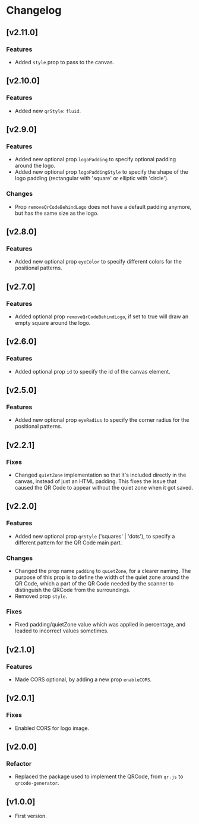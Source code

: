 # Changelog

## [v2.11.0]
### Features
- Added `style` prop to pass to the canvas.

## [v2.10.0]
### Features
- Added new `qrStyle`: `fluid`.

## [v2.9.0]
### Features
- Added new optional prop `logoPadding` to specify optional padding around the logo.
- Added new optional prop `logoPaddingStyle` to specify the shape of the logo padding (rectangular with 'square' or elliptic with 'circle').

### Changes 
- Prop `removeQrCodeBehindLogo` does not have a default padding anymore, but has the same size as the logo.

## [v2.8.0]
### Features
- Added new optional prop `eyeColor` to specify different colors for the positional patterns.

## [v2.7.0]
### Features
- Added optional prop `removeQrCodeBehindLogo`, if set to true will draw an empty square around the logo.

## [v2.6.0]
### Features
- Added optional prop `id` to specify the id of the canvas element.

## [v2.5.0]
### Features
- Added new optional prop `eyeRadius` to specify the corner radius for the positional patterns.

## [v2.2.1]
### Fixes
- Changed `quietZone` implementation so that it's included directly in the canvas, instead of just an HTML padding. This fixes the issue that caused the QR Code to appear without the quiet zone when it got saved.

## [v2.2.0]
### Features
- Added new optional prop `qrStyle` ('squares' | 'dots'), to specify a different pattern for the QR Code main part.

### Changes
- Changed the prop name `padding` to `quietZone`, for a clearer naming. The purpose of this prop is to define the width of the quiet zone around the QR Code, which a part of the QR Code needed by the scanner to distinguish the QRCode from the surroundings.
- Removed prop `style`.

### Fixes
- Fixed padding/quietZone value which was applied in percentage, and leaded to incorrect values sometimes.

## [v2.1.0]
### Features
- Made CORS optional, by adding a new prop `enableCORS`.

## [v2.0.1]
### Fixes
- Enabled CORS for logo image.

## [v2.0.0]
### Refactor
- Replaced the package used to implement the QRCode, from `qr.js` to `qrcode-generator`.

## [v1.0.0] 
- First version.
